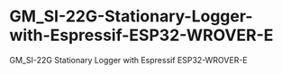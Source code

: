 # GM_SI-22G-Stationary-Logger-with-Espressif-ESP32-WROVER-E
GM_SI-22G Stationary Logger with Espressif ESP32-WROVER-E
